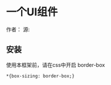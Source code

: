 # 一个UI组件

  作者： 源:


  ## 安装

  使用本框架前，请在css中开启 border-box

  ```
*{box-sizing: border-box;}
  ```



